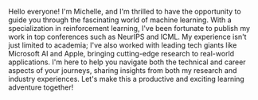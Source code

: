 Hello everyone! I'm Michelle, and I'm thrilled to have the opportunity to guide you through the fascinating world of machine learning. With a specialization in reinforcement learning, I've been fortunate to publish my work in top conferences such as NeurIPS and ICML. My experience isn't just limited to academia; I've also worked with leading tech giants like Microsoft AI and Apple, bringing cutting-edge research to real-world applications. I'm here to help you navigate both the technical and career aspects of your journeys, sharing insights from both my research and industry experiences. Let's make this a productive and exciting learning adventure together!